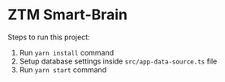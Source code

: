 # ZTM Smart-Brain

Steps to run this project:

1. Run `yarn install` command
2. Setup database settings inside `src/app-data-source.ts` file
3. Run `yarn start` command
